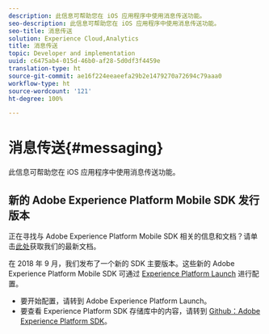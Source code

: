 ```yaml
---
description: 此信息可帮助您在 iOS 应用程序中使用消息传送功能。
seo-description: 此信息可帮助您在 iOS 应用程序中使用消息传送功能。
seo-title: 消息传送
solution: Experience Cloud,Analytics
title: 消息传送
topic: Developer and implementation
uuid: c6475ab4-015d-46b0-af28-5d0df3f4459e
translation-type: ht
source-git-commit: ae16f224eeaeefa29b2e1479270a72694c79aaa0
workflow-type: ht
source-wordcount: '121'
ht-degree: 100%

---
```



# 消息传送{#messaging}

此信息可帮助您在 iOS 应用程序中使用消息传送功能。

## 新的 Adobe Experience Platform Mobile SDK 发行版本

正在寻找与 Adobe Experience Platform Mobile SDK 相关的信息和文档？请单击[此处](https://aep-sdks.gitbook.io/docs/)获取我们的最新文档。

在 2018 年 9 月，我们发布了一个新的 SDK 主要版本。这些新的 Adobe Experience Platform Mobile SDK 可通过 [Experience Platform Launch](https://www.adobe.com/cn/experience-platform/launch.html) 进行配置。

* 要开始配置，请转到 Adobe Experience Platform Launch。
* 要查看 Experience Platform SDK 存储库中的内容，请转到 [Github：Adobe Experience Platform SDK](https://github.com/Adobe-Marketing-Cloud/acp-sdks)。

